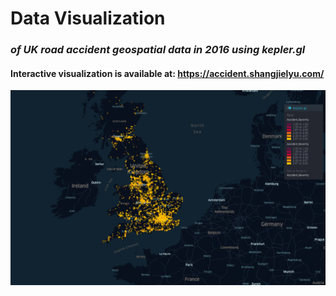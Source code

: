 # Data Visualization

### *of UK road accident geospatial data in 2016 using kepler.gl*

#### Interactive visualization is available at: https://accident.shangjielyu.com/

![png](data/preview.png)

